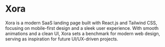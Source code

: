 # Xora
Xora is a modern SaaS landing page built with React.js and Tailwind CSS, focusing on mobile-first design and a sleek user experience. With smooth animations and a clean UI, Xora sets a benchmark for modern web design, serving as inspiration for future UI/UX-driven projects.
